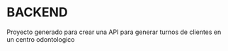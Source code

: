 # BACKEND
Proyecto generado para crear una API para generar turnos de clientes en un centro odontologico

